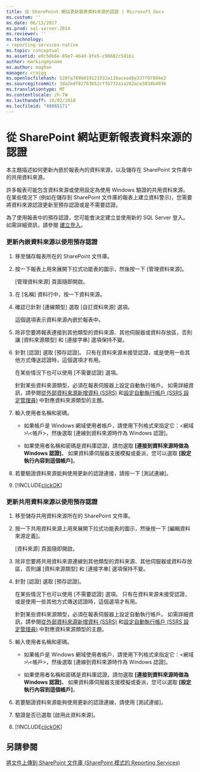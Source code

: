 ```yaml
---
title: 從 SharePoint 網站更新報表資料來源的認證 | Microsoft Docs
ms.custom: ''
ms.date: 06/13/2017
ms.prod: sql-server-2014
ms.reviewer: ''
ms.technology:
- reporting-services-native
ms.topic: conceptual
ms.assetid: e0c50b6e-89e7-4b4d-8fe5-c90682c5d1b1
author: markingmyname
ms.author: maghan
manager: craigg
ms.openlocfilehash: 520fa769b019121932a138aceed8e337f07804e2
ms.sourcegitcommit: 3da2edf82763852cff6772a1a282ace3034b4936
ms.translationtype: MT
ms.contentlocale: zh-TW
ms.lasthandoff: 10/02/2018
ms.locfileid: "48065171"
---
```

# <a name="update-credentials-in-report-data-sources-from-a-sharepoint-site"></a>從 SharePoint 網站更新報表資料來源的認證
  本主題描述如何更新內嵌於報表內的資料來源，以及儲存在 SharePoint 文件庫中的共用資料來源。  
  
 許多報表可能包含資料來源或使用設定為使用 Windows 驗證的共用資料來源。 在某些情況下 (例如在儲存到 SharePoint 文件庫的報表上建立資料警示)，您需要將資料來源認證更新至預存認證或是不需要認證。  
  
 為了使用報表中的預存認證，您可能會決定建立並使用新的 SQL Server 登入。 如需詳細資訊，請參閱 [建立登入](../../relational-databases/security/authentication-access/create-a-login.md)。  
  
### <a name="to-update-an-embedded-data-source-to-use-stored-credentials"></a>更新內嵌資料來源以使用預存認證  
  
1.  移至儲存報表所在的 SharePoint 文件庫。  
  
2.  按一下報表上用來展開下拉式功能表的圖示，然後按一下 [管理資料來源]。  
  
     [管理資料來源] 頁面隨即開啟。  
  
3.  在 [名稱] 資料行中，按一下資料來源。  
  
4.  確認已針對 [連線類型] 選取 [自訂資料來源] 選項。  
  
     這個選項表示資料來源內嵌於報表中。  
  
5.  除非您要將報表連接到其他類型的資料來源、其他伺服器或資料存放區，否則讓 [資料來源類型] 和 [連接字串] 選項保持不變。  
  
6.  針對 [認證] 選取 [預存認證]。 只有在資料來源未接受認證，或是使用一些其他方式傳送認證時，這個選項才有用。  
  
     在某些情況下也可以使用 [不需要認證] 選項。  
  
     針對某些資料來源類型，必須在報表伺服器上設定自動執行帳戶。 如需詳細資訊，請參閱[從外部資料來源新增資料 &#40;SSRS&#41;](add-data-from-external-data-sources-ssrs.md) 和[設定自動執行帳戶 &#40;SSRS 設定管理員&#41;](../install-windows/configure-the-unattended-execution-account-ssrs-configuration-manager.md) 中對應資料來源類型的主題。  
  
7.  輸入使用者名稱和密碼。  
  
    -   如果帳戶是 Windows 網域使用者帳戶，請使用下列格式來指定它：\<網域>\\<帳戶\>，然後選取 [連線到資料來源時作為 Windows 認證]。  
  
    -   如果使用者名稱和密碼是資料庫認證，請勿選取 **[連接到資料來源時做為 Windows 認證]**。 如果資料庫伺服器支援模擬或委派，您可以選取 **[設定執行內容到這個帳戶]**。  
  
8.  若要驗證資料來源能夠使用更新的認證連接，請按一下 [測試連線]。  
  
9. [!INCLUDE[clickOK](../../includes/clickok-md.md)]  
  
### <a name="to-update-a-shared-data-source-to-use-stored-credentials"></a>更新共用資料來源以使用預存認證  
  
1.  移至儲存共用資料來源所在的 SharePoint 文件庫。  
  
2.  按一下共用資料來源上用來展開下拉式功能表的圖示，然後按一下 [編輯資料來源定義]。  
  
     [資料來源] 頁面隨即開啟。  
  
3.  除非您要將共用資料來源連線到其他類型的資料來源、其他伺服器或資料存放區，否則讓 [資料來源類型] 和 [連接字串] 選項保持不變。  
  
4.  針對 [認證] 選取 [預存認證]。  
  
     在某些情況下也可以使用 [不需要認證] 選項。 只有在資料來源未接受認證，或是使用一些其他方式傳送認證時，這個選項才有用。  
  
     針對某些資料來源類型，必須在報表伺服器上設定自動執行帳戶。 如需詳細資訊，請參閱[從外部資料來源新增資料 &#40;SSRS&#41;](add-data-from-external-data-sources-ssrs.md) 和[設定自動執行帳戶 &#40;SSRS 設定管理員&#41;](../install-windows/configure-the-unattended-execution-account-ssrs-configuration-manager.md) 中對應資料來源類型的主題。  
  
5.  輸入使用者名稱和密碼。  
  
    -   如果帳戶是 Windows 網域使用者帳戶，請使用下列格式來指定它：\<網域>\\<帳戶\>，然後選取 [連線到資料來源時作為 Windows 認證]。  
  
    -   如果使用者名稱和密碼是資料庫認證，請勿選取 **[連接到資料來源時做為 Windows 認證]**。 如果資料庫伺服器支援模擬或委派，您可以選取 **[設定執行內容到這個帳戶]**。  
  
6.  若要驗證資料來源能夠使用更新的認證連線，請使用 [測試連接]。  
  
7.  驗證是否已選取 [啟用此資料來源]。  
  
8.  [!INCLUDE[clickOK](../../includes/clickok-md.md)]  
  
## <a name="see-also"></a>另請參閱  
 [將文件上傳到 SharePoint 文件庫 &#40;SharePoint 模式的 Reporting Services&#41;](../upload-documents-to-a-sharepoint-library-reporting-services-in-sharepoint-mode.md)  
  
  
